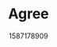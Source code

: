 ---
date: 1587178909
title: Agree
description: The realtime group chat for true heroes
thumbnail: https://i.imgur.com/AEATkmS.png
externalLink: https://agree-app.herokuapp.com
langs:
  - nodejs-plain colored
  - react-plain colored
  - socketio-original
categories:
  - web-development
---